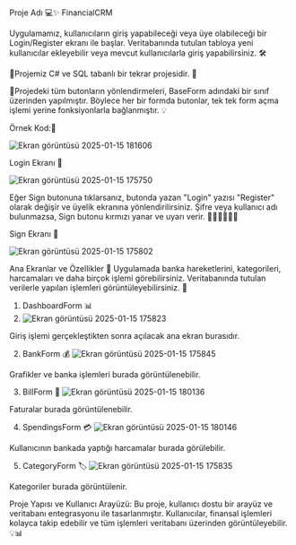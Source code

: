 Proje Adı 💻✨ FinancialCRM

Uygulamamız, kullanıcıların giriş yapabileceği veya üye olabileceği bir Login/Register ekranı ile başlar. Veritabanında tutulan tabloya yeni kullanıcılar ekleyebilir veya mevcut kullanıcılarla giriş yapabilirsiniz. 🛠️

📝Projemiz C# ve SQL tabanlı bir tekrar projesidir. 🔄

📝Projedeki tüm butonların yönlendirmeleri, BaseForm adındaki bir sınıf üzerinden yapılmıştır. Böylece her bir formda butonlar, tek tek form açma işlemi yerine fonksiyonlarla bağlanmıştır. 💡

Örnek Kod:📝

![Ekran görüntüsü 2025-01-15 181606](https://github.com/user-attachments/assets/faf4c093-fefa-485d-8dd5-95695aa1d17f)


Login Ekranı 🔑

![Ekran görüntüsü 2025-01-15 175750](https://github.com/user-attachments/assets/3e19be93-0ac4-4b81-8ea6-299fc5b1a080)

Eğer Sign butonuna tıklarsanız, butonda yazan "Login" yazısı "Register" olarak değişir ve üyelik ekranına yönlendirilirsiniz. Şifre veya kullanıcı adı bulunmazsa, Sign butonu kırmızı yanar ve uyarı verir. 🚨🚨🚨🚨🚨🚨

Sign Ekranı 📝

![Ekran görüntüsü 2025-01-15 175802](https://github.com/user-attachments/assets/c35bc4a7-59f5-497d-8339-8b909a971a0c)


Ana Ekranlar ve Özellikler 🌟
Uygulamada banka hareketlerini, kategorileri, harcamaları ve daha birçok işlemi görebilirsiniz. Veritabanında tutulan verilerle yapılan işlemleri görüntüleyebilirsiniz. 👀

1. DashboardForm 📊
2. ![Ekran görüntüsü 2025-01-15 175823](https://github.com/user-attachments/assets/97b71d8f-1660-46fe-9afe-ede56a6e2cd1)

Giriş işlemi gerçekleştikten sonra açılacak ana ekran burasıdır.

2. BankForm 💰
![Ekran görüntüsü 2025-01-15 175845](https://github.com/user-attachments/assets/af6f9546-f5e1-4f7f-8d4f-519085f55115)

Grafikler ve banka işlemleri burada görüntülenebilir.

3. BillForm 📑
![Ekran görüntüsü 2025-01-15 180136](https://github.com/user-attachments/assets/bc49e4c7-ba7f-4292-b985-89370c7759d8)

Faturalar burada görüntülenebilir.

4. SpendingsForm 💳
![Ekran görüntüsü 2025-01-15 180146](https://github.com/user-attachments/assets/c8fd1b3a-e300-436d-be62-89fbbd5023ec)

Kullanıcının bankada yaptığı harcamalar burada görülebilir.

5. CategoryForm 🏷️
![Ekran görüntüsü 2025-01-15 175835](https://github.com/user-attachments/assets/2d2e75d4-a3f5-4518-a801-8582b8128ee2)

Kategoriler burada görüntülenir.

Proje Yapısı ve Kullanıcı Arayüzü:
Bu proje, kullanıcı dostu bir arayüz ve veritabanı entegrasyonu ile tasarlanmıştır. Kullanıcılar, finansal işlemleri kolayca takip edebilir ve tüm işlemleri veritabanı üzerinden görüntüleyebilir. 💡📊
